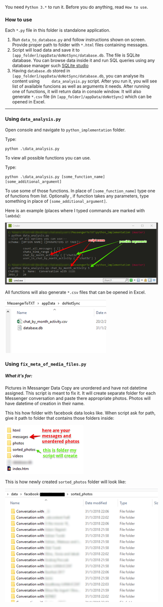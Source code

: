 You need `Python 3.*` to run it. Before you do anything, read `How to use`.

### How to use
Each `*.py` file in this folder is standalone application.

1. Run `data_to_database.py` and follow instructions shown on screen. Provide proper path to folder with `*.html` files containing messages.
2. Script will load data and save it to `[app_folder]/appData/doNotSync/database.db`. The file is SQLite database. You can browse data inside it and run SQL queries using any database manager such [SQLite studio](https://sqlitestudio.pl/index.rvt)
3. Having `database.db` stored in `[app_folder]/appData/doNotSync/database.db`, you can analyse its content using ` 	data_analysis.py` script. After you run it, you will see list of available funcions as well as arguments it needs. After running one of functions, it will return data in console window. It will also generate `*.csv` file (in `[app_folder]/appData/doNotSync`) which can be opened in Excel.

---

### Using `data_analysis.py`

Open console and navigate to `python_implementation` folder.

Type:
```
python .\data_analysis.py
```
To view all possible functions you can use.

Type:
```
python .\data_analysis.py [some_function_name] [some_additional_argument]
```

To use some of those functions. In place of `[some_function_name]` type one of functions from list. Optionally , if function takes any parameters, type something in place of `[some_additional_argument]`. 

Here is an example (places where I typed commands are marked with `lambda`):

![](readme_pictures/readme1.png)

All functions will also generate `*.csv` files that can be opened in Excel.

![](readme_pictures/readme4.png)

### Using `fix_meta_of_media_files.py`

##### What it's for:
Pictures in Messanger Data Copy are unordered and have not datetime assigned. This script is meant to fix it. It will create separate folder for each Messenger conversation and paste there appropriate photos. Photos will have datetime of creation in their name.

This his how folder with facebook data looks like. When script ask for path, give it path to folder that contains those folders inside:

![](readme_pictures/readme2.png)

This is how newly created `sorted_photos` folder will look like:

![](readme_pictures/readme3.png)